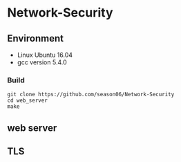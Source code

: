# Network-Security

## Environment
- Linux Ubuntu 16.04
- gcc version 5.4.0

### Build
```
git clone https://github.com/season06/Network-Security
cd web_server
make
```
## web server
## TLS
